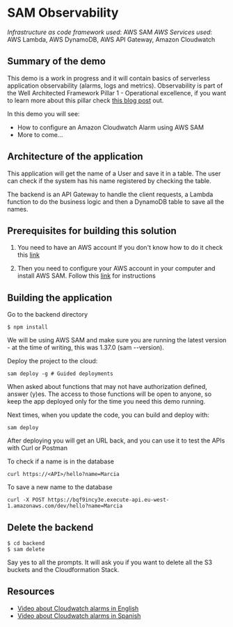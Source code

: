 # SAM Observability

_Infrastructure as code framework used_: AWS SAM
_AWS Services used_: AWS Lambda, AWS DynamoDB, AWS API Gateway, Amazon Cloudwatch

## Summary of the demo

This demo is a work in progress and it will contain basics of serverless application observability (alarms, logs and metrics).
Observability is part of the Well Architected Framework Pillar 1 - Operational excellence, if you want to learn more about this pillar check [this blog post](https://blog.marcia.dev/operational-excellence) out.

In this demo you will see:

- How to configure an Amazon Cloudwatch Alarm using AWS SAM
- More to come...

## Architecture of the application

This application will get the name of a User and save it in a table.
The user can check if the system has his name registered by checking the table.

The backend is an API Gateway to handle the client requests, a Lambda function to do the business logic and then a DynamoDB table to save all the names.

## Prerequisites for building this solution

1. You need to have an AWS account
   If you don't know how to do it check this [link](https://youtu.be/9_wo0FHtVmY)

2. Then you need to configure your AWS account in your computer and install AWS SAM. Follow this [link](https://aws.amazon.com/serverless/sam/) for instructions

## Building the application

Go to the backend directory

```
$ npm install
```

We will be using AWS SAM and make sure you are running the latest version - at the time of writing, this was 1.37.0 (sam --version).

Deploy the project to the cloud:

```
sam deploy -g # Guided deployments
```

When asked about functions that may not have authorization defined, answer (y)es. The access to those functions will be open to anyone, so keep the app deployed only for the time you need this demo running.

Next times, when you update the code, you can build and deploy with:

```
sam deploy
```

After deploying you will get an URL back, and you can use it to test the APIs with Curl or Postman

To check if a name is in the database

```
curl https://<API>/hello?name=Marcia
```

To save a new name to the database

```
curl -X POST https://bqf9incy3e.execute-api.eu-west-1.amazonaws.com/dev/hello?name=Marcia
```

## Delete the backend

```
$ cd backend
$ sam delete
```

Say yes to all the prompts. It will ask you if you want to delete all the S3 buckets and the Cloudformation Stack.

## Resources

- [Video about Cloudwatch alarms in English](https://youtu.be/PII5_luwcAo)
- [Video about Cloudwatch alarms in Spanish](https://youtu.be/uS0QE0NeqpA)
